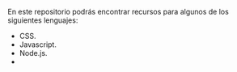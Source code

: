 En este repositorio podrás encontrar recursos para algunos de los siguientes lenguajes:
- CSS.
- Javascript.
- Node.js.
-
